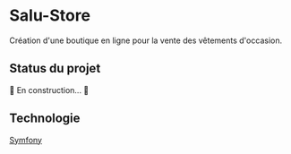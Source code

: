 # Salu-Store

Création d'une boutique en ligne pour la vente des vêtements d'occasion.

## Status du projet

🚧  En construction...  🚧

## Technologie 

[Symfony](https://symfony.com/)

